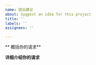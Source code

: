 ```yaml
---
name: 提出建议
about: Suggest an idea for this project
title: ''
labels: ''
assignees: ''

---
```


** 概括你的请求**

**详细介绍你的请求**
